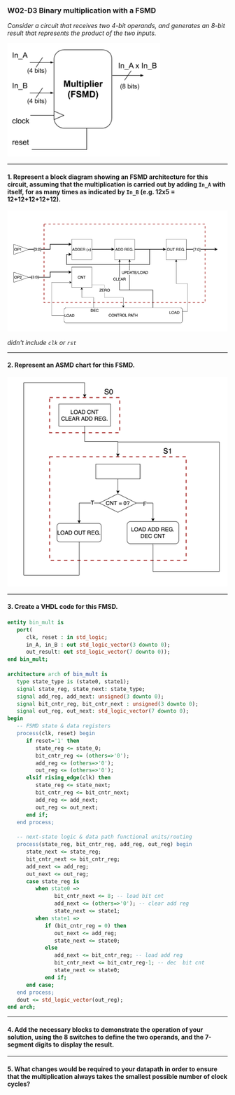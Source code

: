 ### W02-D3 Binary multiplication with a FSMD


*Consider a circuit that receives two 4-bit operands, and generates an 8-bit result that represents the product of the two inputs.*

<img src="/Resources/images/w02d3.png" alt="drawing" width="350"/>



-----

#### 1. Represent a block diagram showing an FSMD architecture for this circuit, assuming that the multiplication is carried out by adding `In_A` with itself, for as many times as indicated by `In_B` (e.g. 12x5 = 12+12+12+12+12).

<img src="/Resources/images/w2d3_1.png" alt="drawing" width="650"/>

*didn't include `clk` or `rst`*

----

#### 2. Represent an ASMD chart for this FSMD.

<img src="/Resources/images/w2d3_2.png" alt="drawing" width="550"/>

----

#### 3. Create a VHDL code for this FMSD.
```vhdl
entity bin_mult is
   port(
      clk, reset : in std_logic;
      in_A, in_B : out std_logic_vector(3 downto 0);
      out_result: out std_logic_vector(7 downto 0));
end bin_mult;

architecture arch of bin_mult is
   type state_type is (state0, state1);
   signal state_reg, state_next: state_type;
   signal add_reg, add_next: unsigned(3 downto 0);
   signal bit_cntr_reg, bit_cntr_next : unsigned(3 downto 0);
   signal out_reg, out_next: std_logic_vector(7 downto 0);
begin
   -- FSMD state & data registers
   process(clk, reset) begin
      if reset='1' then
         state_reg <= state_0;
         bit_cntr_reg <= (others=>'0');
         add_reg <= (others=>'0');
         out_reg <= (others=>'0');
      elsif rising_edge(clk) then
         state_reg <= state_next;
         bit_cntr_reg <= bit_cntr_next;
         add_reg <= add_next;
         out_reg <= out_next;
      end if;
   end process;
   
   -- next-state logic & data path functional units/routing
   process(state_reg, bit_cntr_reg, add_reg, out_reg) begin
      state_next <= state_reg;
      bit_cntr_next <= bit_cntr_reg;
      add_next <= add_reg;
      out_next <= out_reg;
      case state_reg is
         when state0 =>
               bit_cntr_next <= 8; -- load bit cnt
               add_next <= (others=>'0'); -- clear add reg
               state_next <= state1;
         when state1 =>
            if (bit_cntr_reg = 0) then
               out_next <= add_reg;
               state_next <= state0;
            else
               add_next <= bit_cntr_reg; -- load add reg
               bit_cntr_next <= bit_cntr_reg-1; -- dec  bit cnt
               state_next <= state0;
            end if;
      end case;
   end process;
   dout <= std_logic_vector(out_reg);
end arch;

```


----

#### 4. Add the necessary blocks to demonstrate the operation of your solution, using the 8 switches to define the two operands, and the 7-segment digits to display the result.

----


#### 5. What changes would be required to your datapath in order to ensure that the multiplication always takes the smallest possible number of clock cycles?
